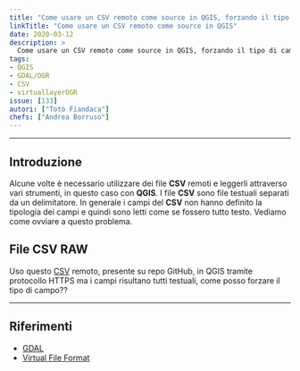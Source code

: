 ```yaml
---
title: "Come usare un CSV remoto come source in QGIS, forzando il tipo di campo?"
linkTitle: "Come usare un CSV remoto come source in QGIS"
date: 2020-03-12
description: >
  Come usare un CSV remoto come source in QGIS, forzando il tipo di campo.
tags:
- QGIS
- GDAL/OGR
- CSV
- virtuallayerOGR
issue: [133]
autori: ["Totò Fiandaca"]
chefs: ["Andrea Borruso"]
---
```


---

## Introduzione

Alcune volte è necessario utilizzare dei file **CSV** remoti e leggerli attraverso vari strumenti, in questo caso con **QGIS**. I file **CSV** sono file testuali separati da un delimitatore. In generale i campi del **CSV** non hanno definito la tipologia dei campi e quindi sono letti come se fossero tutto testo. Vediamo come ovviare a questo problema.

## File CSV RAW 


Uso questo [CSV](https://raw.githubusercontent.com/pcm-dpc/COVID-19/master/dati-regioni/dpc-covid19-ita-regioni.csv) remoto, presente su repo GitHub, in QGIS tramite protocollo HTTPS ma i campi risultano tutti testuali, come posso forzare il tipo di campo??

---

## Riferimenti

- [GDAL](https://gdal.org/)
- [Virtual File Format](https://gdal.org/drivers/vector/vrt.html#virtual-file-format)
